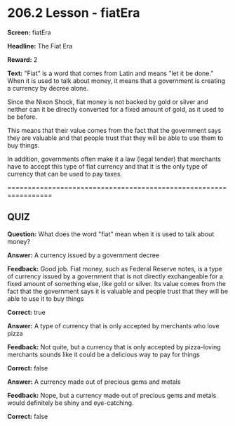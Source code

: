 # 206.2 Lesson - fiatEra

**Screen:** fiatEra

**Headline:** The Fiat Era

**Reward:** 2

**Text:** "Fiat" is a word that comes from Latin and means "let it be done." When it is used to talk about money, it means that a government is creating a currency by decree alone.

Since the Nixon Shock, fiat money is not backed by gold or silver and neither can it be directly converted for a fixed amount of gold, as it used to be before.

This means that their value comes from the fact that the government says they are valuable and that people trust that they will be able to use them to buy things.

In addition, governments often make it a law (legal tender) that merchants have to accept this type of fiat currency and that it is the only type of currency that can be used to pay taxes.

\=================================================================

## QUIZ

**Question:** What does the word "fiat" mean when it is used to talk about money?

**Answer:** A currency issued by a government decree

**Feedback:** Good job. Fiat money, such as Federal Reserve notes, is a type of currency issued by a government that is not directly exchangeable for a fixed amount of something else, like gold or silver. Its value comes from the fact that the government says it is valuable and people trust that they will be able to use it to buy things

**Correct:** true

**Answer:** A type of currency that is only accepted by merchants who love pizza

**Feedback:** Not quite, but a currency that is only accepted by pizza-loving merchants sounds like it could be a delicious way to pay for things

**Correct:** false

**Answer:** A currency made out of precious gems and metals

**Feedback:** Nope, but a currency made out of precious gems and metals would definitely be shiny and eye-catching.

**Correct:** false

<figure><img src="../.gitbook/assets/206-02.png" alt=""><figcaption></figcaption></figure>
